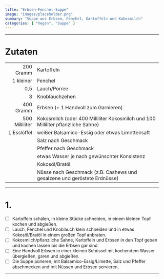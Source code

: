 ```yaml
---
title: "Erbsen-Fenchel-Suppe"
image: "images/placeholder.png"
summary: "Suppe aus Erbsen, Fenchel, Kartoffeln und Kokosmilch"
categories: [ "Vegan", "Suppe" ]
---
```


---

# Zutaten

|                |                                                                                  |
|---------------:|:---------------------------------------------------------------------------------|
|      200 Gramm | Kartoffeln                                                                       |
|      1 kleiner | Fenchel                                                                          |
|            0,5 | Lauch/Porree                                                                     |
|              3 | Knoblauchzehen                                                                   |
|      400 Gramm | Erbsen (+ 1 Handvoll zum Garnieren)                                              |
| 500 Milliliter | Kokosmilch (oder 400 Milliliter Kokosmilch und 100 Milliliter pflanzliche Sahne) |
|    1 Esslöffel | weißer Balsamico-Essig oder etwas Limettensaft                                   |
|                | Salz nach Geschmack                                                              |
|                | Pfeffer nach Geschmack                                                           |
|                | etwas Wasser je nach gewünschter Konsistenz                                      |
|                | Kokosöl/Bratöl                                                                   |
|                | Nüsse nach Geschmack (z.B. Cashews und gesalzene und geröstete Erdnüsse)         |

---

# 1.

- [ ] Kartoffeln schälen, in kleine Stücke schneiden, in einem kleinen Topf kochen und abgießen.
- [ ] Lauch, Fenchel und Knoblauch klein schneiden und in etwas Kokosöl/Bratöl in einem großen Topf anbraten.
- [ ] Kokosmilch/pflanzliche Sahne, Kartoffeln und Erbsen in den Topf geben und kochen lassen bis die Erbsen gar sind.
- [ ] Eine Handvoll Erbsen in einer kleinen Schüssel mit kochendem Wasser übergießen, garen und abgießen.
- [ ] Die Suppe pürieren, mit Balsamico-Essig/Limette, Salz und Pfeffer abschmecken und mit Nüssen und Erbsen servieren.

---

